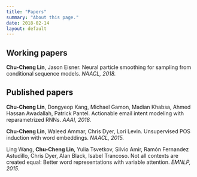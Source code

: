 ```yaml
---
title: "Papers"
summary: "About this page."
date: 2018-02-14
layout: default
---
```


## Working papers
**Chu-Cheng Lin**, Jason Eisner. Neural particle smoothing for sampling from conditional sequence models. *NAACL, 2018.*

## Published papers
**Chu-Cheng Lin**, Dongyeop Kang, Michael Gamon, Madian Khabsa, Ahmed Hassan Awadallah, Patrick Pantel. Actionable email intent modeling with reparametrized RNNs. *AAAI, 2018.*

**Chu-Cheng Lin**, Waleed Ammar, Chris Dyer, Lori Levin. Unsupervised POS induction with word embeddings. *NAACL, 2015.*

Ling Wang, **Chu-Cheng Lin**, Yulia Tsvetkov, Silvio Amir, Ramón Fernandez Astudillo, Chris Dyer, Alan Black, Isabel Trancoso. Not all contexts are created equal: Better word representations with variable attention. *EMNLP, 2015.*
